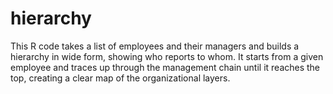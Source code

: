 # hierarchy
This R code takes a list of employees and their managers and builds a hierarchy in wide form, showing who reports to whom. It starts from a given employee and traces up through the management chain until it reaches the top, creating a clear map of the organizational layers.

